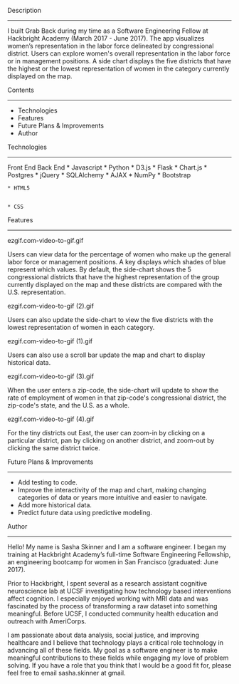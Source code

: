 ﻿Description
________________




I built Grab Back during my time as a Software Engineering Fellow at Hackbright Academy (March 2017 - June 2017). The app visualizes women’s representation in the labor force delineated by congressional district. Users can explore women's overall representation in the labor force or in management positions. A side chart displays the five districts that have the highest or the lowest representation of women in the category currently displayed on the map. 


Contents
________________




* Technologies
* Features
* Future Plans & Improvements 
* Author 



Technologies
________________
Front End
	Back End
	* Javascript
	* Python
	* D3.js
	* Flask
	* Chart.js
	* Postgres
	* jQuery
	* SQLAlchemy
	* AJAX
	* NumPy
	* Bootstrap
	

	* HTML5
	

	* CSS
	

	


Features
________________




 ezgif.com-video-to-gif.gif 

Users can view data for the percentage of women who make up the general labor force or management positions. A key displays which shades of blue represent which values. By default, the side-chart shows the 5 congressional districts that have the highest representation of the group currently displayed on the map and these districts are compared with the U.S. representation.


 ezgif.com-video-to-gif (2).gif 



Users can also update the side-chart to view the five districts with the lowest representation of women in each category. 




 ezgif.com-video-to-gif (1).gif 

Users can also use a scroll bar update the map and chart to display historical data.




 ezgif.com-video-to-gif (3).gif 

When the user enters a zip-code, the side-chart will update to show the rate of employment of women in that zip-code's congressional district, the zip-code's state, and the U.S. as a whole. 




 ezgif.com-video-to-gif (4).gif 



For the tiny districts out East, the user can zoom-in by clicking on a particular district, pan by clicking on another district, and zoom-out by clicking the same district twice.





Future Plans & Improvements
________________




* Add testing to code.
* Improve the interactivity of the map and chart, making changing categories of data or years more intuitive and easier to navigate.
* Add more historical data.
* Predict future data using predictive modeling.





Author
________________




Hello! My name is Sasha Skinner and I am a software engineer. I began my training at Hackbright Academy’s full-time Software Engineering Fellowship, an engineering bootcamp for women in San Francisco (graduated: June 2017). 


Prior to Hackbright, I spent several as a research assistant cognitive neuroscience lab at UCSF investigating how technology based interventions affect cognition. I especially enjoyed working with MRI data and was fascinated by the process of transforming a raw dataset into something meaningful. Before UCSF, I conducted community health education and outreach with AmeriCorps. 


I am passionate about data analysis, social justice, and improving healthcare and I believe that technology plays a critical role technology in advancing all of these fields. My goal as a software engineer is to make meaningful contributions to these fields while engaging my love of problem solving. If you have a role that you think that I would be a good fit for, please feel free to email sasha.skinner at gmail.